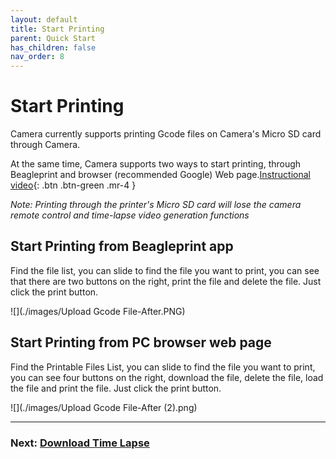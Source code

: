 ```yaml
---
layout: default
title: Start Printing
parent: Quick Start
has_children: false
nav_order: 8
---
```


# Start Printing

Camera currently supports printing Gcode files on Camera's Micro SD card through Camera.

At the same time, Camera supports two ways to start printing, through Beagleprint and browser (recommended Google) Web page.[Instructional video](https://www.youtube.com/watch?v=1VRnE4k5Dvg&list=PLSc0XAQ8RossfF7Z-SkeIvYP2vs1O8vf-&index=9){: .btn .btn-green .mr-4 }

_Note: Printing through the printer's Micro SD card will lose the camera remote control and time-lapse video generation functions_

## Start Printing from Beagleprint app

Find the file list, you can slide to find the file you want to print, you can see that there are two buttons on the right, print the file and delete the file. Just click the print button.

![](./images/Upload Gcode File-After.PNG)

## Start Printing from  PC browser web page

Find the Printable Files List, you can slide to find the file you want to print, you can see four buttons on the right, download the file, delete the file, load the file and print the file. Just click the print button.

![](./images/Upload Gcode File-After (2).png)

----

### Next: [Download Time Lapse](../Download_Time_Lapse/index.md)
